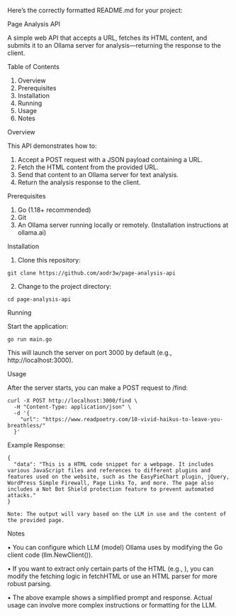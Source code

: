 Here’s the correctly formatted README.md for your project:

Page Analysis API

A simple web API that accepts a URL, fetches its HTML content, and submits it to an Ollama server for analysis—returning the response to the client.

Table of Contents

1.	Overview
2.	Prerequisites
3.	Installation
4.	Running
5.	Usage
6.	Notes

Overview

This API demonstrates how to:
1.	Accept a POST request with a JSON payload containing a URL.
2.	Fetch the HTML content from the provided URL.
3.	Send that content to an Ollama server for text analysis.
4.	Return the analysis response to the client.

Prerequisites
1. Go (1.18+ recommended)
2. Git
3. An Ollama server running locally or remotely. (Installation instructions at ollama.ai)

Installation

1.	Clone this repository:

```
git clone https://github.com/aodr3w/page-analysis-api
```

2.	Change to the project directory:

```
cd page-analysis-api
```

Running

Start the application:

```
go run main.go
```

This will launch the server on port 3000 by default (e.g., http://localhost:3000).

Usage

After the server starts, you can make a POST request to /find:

```
curl -X POST http://localhost:3000/find \
  -H "Content-Type: application/json" \
  -d '{
    "url": "https://www.readpoetry.com/10-vivid-haikus-to-leave-you-breathless/"
  }'

```

Example Response:

```
{
  "data": "This is a HTML code snippet for a webpage. It includes various JavaScript files and references to different plugins and features used on the website, such as the EasyPieChart plugin, jQuery, WordPress Simple Firewall, Page Links To, and more. The page also includes a Not Bot Shield protection feature to prevent automated attacks."
}

```

	Note: The output will vary based on the LLM in use and the content of the provided page.

Notes

•	You can configure which LLM (model) Ollama uses by modifying the Go client code (llm.NewClient()).

•	If you want to extract only certain parts of the HTML (e.g., <body>), you can modify the fetching logic in fetchHTML or use an HTML parser for more robust parsing.

•	The above example shows a simplified prompt and response. Actual usage can involve more complex instructions or formatting for the LLM.

